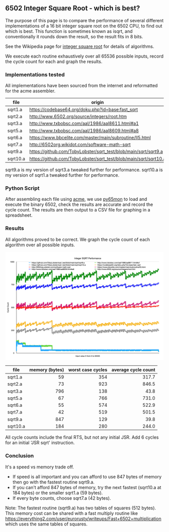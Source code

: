 ## 6502 Integer Square Root - which is best? ##

The purpose of this page is to compare the performance of several different implementations of a 16 bit integer square root on the 6502 CPU, to find out which is best.
This function is sometimes known as isqrt, and conventionally it rounds down the result, so the result fits in 8 bits.

See the Wikipedia page for [integer square root](https://en.wikipedia.org/wiki/Integer_square_root) for details of algorithms.

We execute each routine exhaustively over all 65536 possible inputs, record the cycle count for each and graph the results.

### Implementations tested
All implementations have been sourced from the internet and reformatted for the acme assembler.

| file     | origin                                                           |
| -------- | ---------------------------------------------------------------- |
| sqrt1.a  | https://codebase64.org/doku.php?id=base:fast_sqrt                |
| sqrt2.a  | http://www.6502.org/source/integers/root.htm                     |
| sqrt3.a  | http://www.txbobsc.com/aal/1986/aal8611.html#a1                  |
| sqrt5.a  | http://www.txbobsc.com/aal/1986/aal8609.html#a8                  |
| sqrt6.a  | https://www.bbcelite.com/master/main/subroutine/ll5.html         |
| sqrt7.a  | http://6502org.wikidot.com/software-math-sqrt                    |
| sqrt9.a  | https://github.com/TobyLobster/sqrt_test/blob/main/sqrt/sqrt9.a  |
| sqrt10.a | https://github.com/TobyLobster/sqrt_test/blob/main/sqrt/sqrt10.a |

sqrt9.a is my version of sqrt3.a tweaked further for performance.
sqrt10.a is my version of sqrt1.a tweaked further for performance.

### Python Script
After assembling each file using [acme](https://github.com/meonwax/acme), we use [py65mon](https://github.com/mnaberez/py65/blob/master/docs/index.rst) to load and execute the binary 6502, check the results are accurate and record the cycle count.
The results are then output to a CSV file for graphing in a spreadsheet.

### Results

All algorithms proved to be correct. We graph the cycle count of each algorithm over all possible inputs.

![SQRT Performance Comparison](./sqrt.png)

| file     | memory (bytes) | worst case cycles | average cycle count |
| -------- | -------------: | ----------------: | ------------------: |
| sqrt1.a  |             59 |               354 |               317.7 |
| sqrt2.a  |             73 |               923 |               846.5 |
| sqrt3.a  |            796 |               138 |                43.8 |
| sqrt5.a  |             67 |               766 |               731.0 |
| sqrt6.a  |             55 |               574 |               522.9 |
| sqrt7.a  |             42 |               519 |               501.5 |
| sqrt9.a  |            847 |               129 |                39.8 |
| sqrt10.a |            184 |               280 |               244.0 |

All cycle counts include the final RTS, but not any initial JSR. Add 6 cycles for an initial 'JSR sqrt' instruction.

### Conclusion

It's a speed vs memory trade off.
* If speed is all important and you can afford to use 847 bytes of memory then go with the fastest routine sqrt9.a.
* If you can't afford 847 bytes of memory, try the next fastest (sqrt10.a at 184 bytes) or the smaller sqrt1.a (59 bytes).
* If every byte counts, choose sqrt7.a (42 bytes).

Note: The fastest routine (sqrt9.a) has two tables of squares (512 bytes). This memory cost can be shared with a fast multiply routine like https://everything2.com/user/eurorusty/writeups/Fast+6502+multiplication which uses the same tables of squares.
